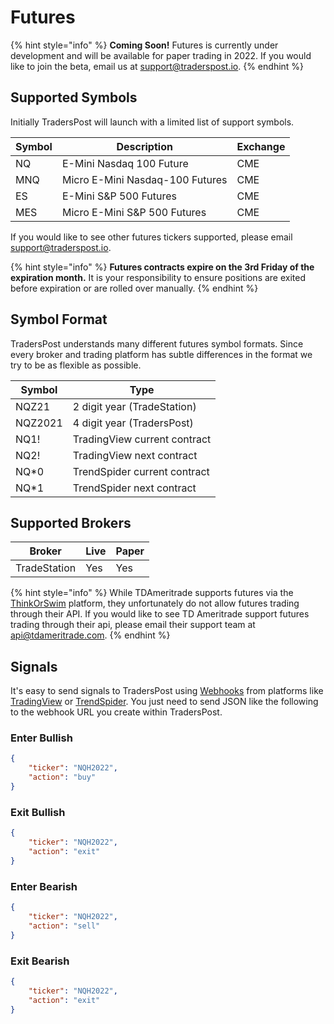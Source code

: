 # Futures

{% hint style="info" %}
**Coming Soon!** Futures is currently under development and will be available for paper trading in 2022. If you would like to join the beta, email us at [support@traderspost.io](mailto:support@traderspost.io).
{% endhint %}

## Supported Symbols

Initially TradersPost will launch with a limited list of support symbols.

| Symbol | Description                     | Exchange |
| ------ | ------------------------------- | -------- |
| NQ     | E-Mini Nasdaq 100 Future        | CME      |
| MNQ    | Micro E-Mini Nasdaq-100 Futures | CME      |
| ES     | E-Mini S\&P 500 Futures         | CME      |
| MES    | Micro E-Mini S\&P 500 Futures   | CME      |

If you would like to see other futures tickers supported, please email [support@traderspost.io](mailto:support@traderspost.io).

{% hint style="info" %}
**Futures contracts expire on the 3rd Friday of the expiration month.** It is your responsibility to ensure positions are exited before expiration or are rolled over manually.
{% endhint %}

## Symbol Format

TradersPost understands many different futures symbol formats. Since every broker and trading platform has subtle differences in the format we try to be as flexible as possible.

| Symbol  | Type                         |
| ------- | ---------------------------- |
| NQZ21   | 2 digit year (TradeStation)  |
| NQZ2021 | 4 digit year (TradersPost)   |
| NQ1!    | TradingView current contract |
| NQ2!    | TradingView next contract    |
| NQ\*0   | TrendSpider current contract |
| NQ\*1   | TrendSpider next contract    |

## Supported Brokers

| Broker       | Live | Paper |
| ------------ | ---- | ----- |
| TradeStation | Yes  | Yes   |

{% hint style="info" %}
While TDAmeritrade supports futures via the [ThinkOrSwim](https://www.tdameritrade.com/tools-and-platforms/thinkorswim.html) platform, they unfortunately do not allow futures trading through their API. If you would like to see TD Ameritrade support futures trading through their api, please email their support team at [api@tdameritrade.com](<mailto:api@tdameritrade.com >).
{% endhint %}



## Signals

It's easy to send signals to TradersPost using [Webhooks](../webhooks.md) from platforms like [TradingView](../tradingview.md) or [TrendSpider](../trend-spider.md). You just need to send JSON like the following to the webhook URL you create within TradersPost.

### Enter Bullish

```json
{
    "ticker": "NQH2022",
    "action": "buy"
}
```

### Exit Bullish

```json
{
    "ticker": "NQH2022",
    "action": "exit"
}
```

### Enter Bearish

```json
{
    "ticker": "NQH2022",
    "action": "sell"
}
```

### Exit Bearish

```json
{
    "ticker": "NQH2022",
    "action": "exit"
}
```
